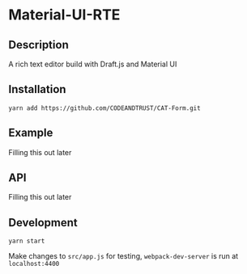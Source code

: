 # Material-UI-RTE

## Description

A rich text editor build with Draft.js and Material UI

## Installation

`yarn add https://github.com/CODEANDTRUST/CAT-Form.git`

## Example

Filling this out later

## API

Filling this out later

## Development

`yarn start`

Make changes to `src/app.js` for testing, `webpack-dev-server` is run at `localhost:4400`